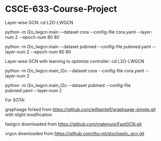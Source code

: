 # CSCE-633-Course-Project

Layer-wise GCN: cd L2O-LWGCN

python -m l2o_lwgcn.main --dataset cora --config-file cora.yaml --layer-num 2 --epoch-num 80 80

python -m l2o_lwgcn.main --dataset pubmed --config-file pubmed.yaml --layer-num 2 --epoch-num 80 80

Layer-wise GCN with learning to optimize controller: cd L2O-LWGCN

python -m l2o_lwgcn.main_l2o --dataset cora --config-file cora.yaml --layer-num 2

python -m l2o_lwgcn.main_l2o --dataset pubmed --config-file pubmed.yaml --layer-num 2

For SOTA:

graphsage forked from https://github.com/williamleif/graphsage-simple.git with slight modification

fastgcn downloaded from https://github.com/matenure/FastGCN.git

vrgcn downloaded from https://github.com/thu-ml/stochastic_gcn.git
